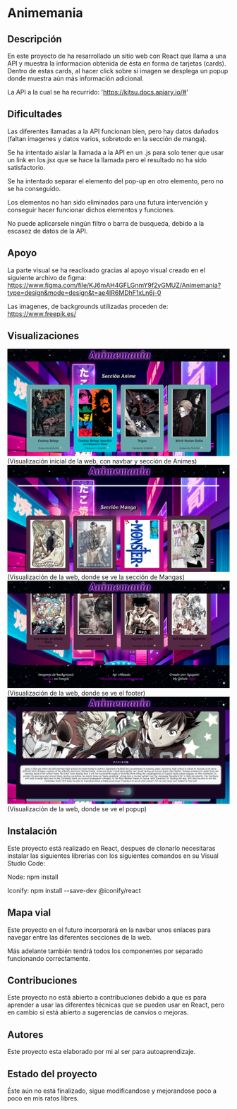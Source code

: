 
# Animemania

## Descripción
En este proyecto de ha resarrollado un sitio web con React que llama a una API y muestra la informacion obtenida de ésta en forma de tarjetas (cards). Dentro de estas cards, al hacer click sobre si imagen se desplega un popup donde muestra aún más información adicional.

La API a la cual se ha recurrido: 'https://kitsu.docs.apiary.io/#'


## Dificultades
Las diferentes llamadas a la API funcionan bien, pero hay datos dañados (faltan imagenes y datos varios, sobretodo en la sección de manga).

Se ha intentado aislar la llamada a la API en un .js para solo tener que usar un link en los.jsx que se hace la llamada pero el resultado no ha sido satisfactorio.

Se ha intentado separar el elemento del pop-up en otro elemento, pero no se ha conseguido.

Los elementos no han sido eliminados para una futura intervención y conseguir hacer funcionar dichos elementos y funciones.

No puede aplicarsele ningún filtro o barra de busqueda, debido a la escasez de datos de la API.

## Apoyo
La parte visual se ha reaclixado gracias al apoyo visual creado en el siguiente archivo de figma:
https://www.figma.com/file/KJ6mAH4GFLGnmY9f2yGMUZ/Animemania?type=design&mode=design&t=ae4IR6MDhF1xLn6j-0

Las imagenes, de backgrounds utilizadas proceden de: https://www.freepik.es/


## Visualizaciones
<img src='src\assets\webpt1.png'>
(Visualización inicial de la web, con navbar y sección de Animes)

<img src='src\assets\webpt2.png'>
(Visualización de la web, donde se ve la sección de Mangas)

<img src='src\assets\webpt3.png'>
(Visualización de la web, donde se ve el footer)

<img src='src\assets\webptpup.png'>
(Visualización de la web, donde se ve el popup)


## Instalación
Este proyecto está realizado en React, despues de clonarlo necesitaras instalar las siguientes librerías con los siguientes comandos en su Visual Studio Code:

Node:		npm install

Iconify:	npm install --save-dev @iconify/react


## Mapa vial
Este proyecto en el futuro incorporará en la navbar unos enlaces para navegar entre las diferentes secciones de la web.

Más adelante también tendrá todos los componentes por separado funcionando correctamente.


## Contribuciones
Este proyecto no está abierto a contribuciones debido a que es para aprender a usar las diferentes técnicas que se pueden usar en React, pero en cambio si está abierto a sugerencias de canvios o mejoras.

## Autores
Este proyecto esta elaborado por mi al ser para autoaprendizaje.


## Estado del proyecto
Éste aún no está finalizado, sigue modificandose y mejorandose poco a poco en mis ratos libres.


